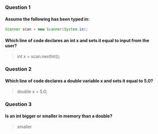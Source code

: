 ### Question 1
#### Assume the following has been typed in:
```java
Scanner scan = new Scanner(System.in);
```
#### Which line of code declares an int x and sets it equal to input from the user?
> int x = scan.nextInt();

### Question 2
#### Which line of code declares a double variable x and sets it equal to 5.0?
> double x = 5.0;
 

### Question 3
#### Is an int bigger or smaller in memory than a double?
> smaller